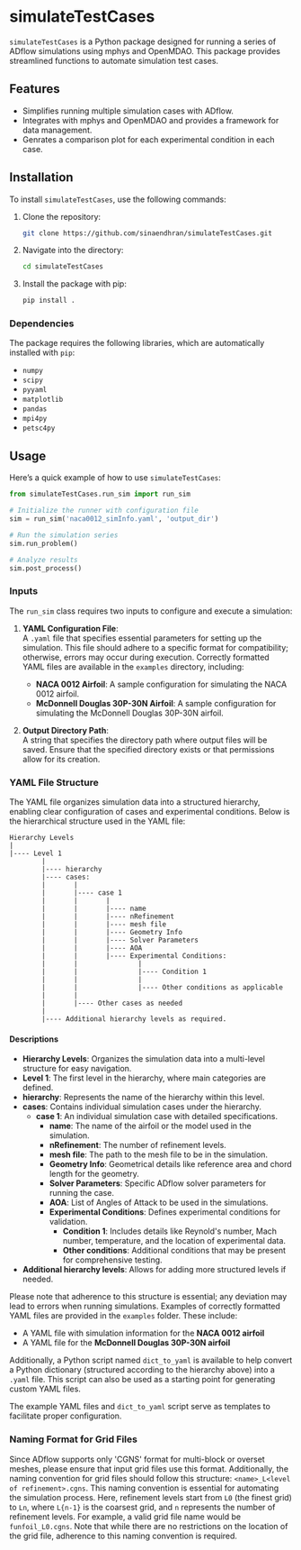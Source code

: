 # simulateTestCases

`simulateTestCases` is a Python package designed for running a series of ADflow simulations using mphys and OpenMDAO. This package provides streamlined functions to automate simulation test cases.

## Features

- Simplifies running multiple simulation cases with ADflow.
- Integrates with mphys and OpenMDAO and provides a framework for data management.
- Genrates a comparison plot for each experimental condition in each case.

## Installation

To install `simulateTestCases`, use the following commands:

1. Clone the repository:

    ```bash
    git clone https://github.com/sinaendhran/simulateTestCases.git
    ```

2. Navigate into the directory:

    ```bash
    cd simulateTestCases
    ```

3. Install the package with pip:

    ```bash
    pip install .
    ```

### Dependencies

The package requires the following libraries, which are automatically installed with `pip`:

- `numpy`
- `scipy`
- `pyyaml`
- `matplotlib`
- `pandas`
- `mpi4py`
- `petsc4py`

## Usage

Here’s a quick example of how to use `simulateTestCases`:

```python
from simulateTestCases.run_sim import run_sim

# Initialize the runner with configuration file
sim = run_sim('naca0012_simInfo.yaml', 'output_dir')

# Run the simulation series
sim.run_problem()

# Analyze results
sim.post_process()
```
### Inputs
The `run_sim` class requires two inputs to configure and execute a simulation:

1. **YAML Configuration File**:  
   A `.yaml` file that specifies essential parameters for setting up the simulation. This file should adhere to a specific format for compatibility; otherwise, errors may occur during execution. Correctly formatted YAML files are available in the `examples` directory, including:
   - **NACA 0012 Airfoil**: A sample configuration for simulating the NACA 0012 airfoil.
   - **McDonnell Douglas 30P-30N Airfoil**: A sample configuration for simulating the McDonnell Douglas 30P-30N airfoil.

2. **Output Directory Path**:  
   A string that specifies the directory path where output files will be saved. Ensure that the specified directory exists or that permissions allow for its creation.

### YAML File Structure

The YAML file organizes simulation data into a structured hierarchy, enabling clear configuration of cases and experimental conditions. Below is the hierarchical structure used in the YAML file:

```
Hierarchy Levels
|
|---- Level 1
        |
        |---- hierarchy
        |---- cases:
        |       |
        |       |---- case 1
        |       |       |
        |       |       |---- name
        |       |       |---- nRefinement
        |       |       |---- mesh file
        |       |       |---- Geometry Info
        |       |       |---- Solver Parameters
        |       |       |---- AOA
        |       |       |---- Experimental Conditions:
        |       |               |
        |       |               |---- Condition 1
        |       |               |
        |       |               |---- Other conditions as applicable
        |       | 
        |       |---- Other cases as needed
        |
        |---- Additional hierarchy levels as required.
```

#### Descriptions

- **Hierarchy Levels**: Organizes the simulation data into a multi-level structure for easy navigation.
- **Level 1**: The first level in the hierarchy, where main categories are defined.
- **hierarchy**: Represents the name of the hierarchy within this level.
- **cases**: Contains individual simulation cases under the hierarchy.
  - **case 1**: An individual simulation case with detailed specifications.
    - **name**: The name of the airfoil or the model used in the simulation.
    - **nRefinement**: The number of refinement levels.
    - **mesh file**: The path to the mesh file to be in the simulation.
    - **Geometry Info**: Geometrical details like reference area and chord length for the geometry.
    - **Solver Parameters**: Specific ADflow solver parameters for running the case.
    - **AOA**: List of Angles of Attack to be used in the simulations.
    - **Experimental Conditions**: Defines experimental conditions for validation.
      - **Condition 1**: Includes details like Reynold's number, Mach number, temperature, and the location of experimental data.
      - **Other conditions**: Additional conditions that may be present for comprehensive testing.
- **Additional hierarchy levels**: Allows for adding more structured levels if needed.

Please note that adherence to this structure is essential; any deviation may lead to errors when running simulations. Examples of correctly formatted YAML files are provided in the `examples` folder. These include:

- A YAML file with simulation information for the **NACA 0012 airfoil**
- A YAML file for the **McDonnell Douglas 30P-30N airfoil**

Additionally, a Python script named `dict_to_yaml` is available to help convert a Python dictionary (structured according to the hierarchy above) into a `.yaml` file. This script can also be used as a starting point for generating custom YAML files.

The example YAML files and `dict_to_yaml` script serve as templates to facilitate proper configuration.

### Naming Format for Grid Files

Since ADflow supports only 'CGNS' format for multi-block or overset meshes, please ensure that input grid files use this format. Additionally, the naming convention for grid files should follow this structure: `<name>_L<level of refinement>.cgns`. This naming convention is essential for automating the simulation process. Here, refinement levels start from `L0` (the finest grid) to `Ln`, where `L{n-1}` is the coarsest grid, and `n` represents the number of refinement levels. For example, a valid grid file name would be `funfoil_L0.cgns`. Note that while there are no restrictions on the location of the grid file, adherence to this naming convention is required.
